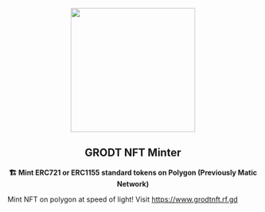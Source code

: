 <p align="center"><img src="client/public/logo.svg" align="center" width="250"></p>
<h2 align="center">GRODT NFT Minter</h2>

<p align="center"><b>🏗️ Mint ERC721 or ERC1155 standard tokens on Polygon (Previously Matic Network)</b></p>

Mint NFT on polygon at speed of light!
Visit https://www.grodtnft.rf.gd
